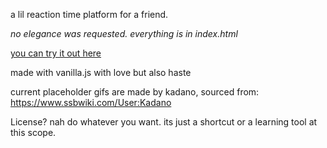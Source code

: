 a lil reaction time platform for a friend.

*no elegance was requested. everything is in index.html*

[you can try it out here](www.sannaigames.com/techchasing)

made with vanilla.js with love but also haste

current placeholder gifs are made by kadano, sourced from:
https://www.ssbwiki.com/User:Kadano 

License? nah do whatever you want. its just a shortcut or a learning tool at this scope.